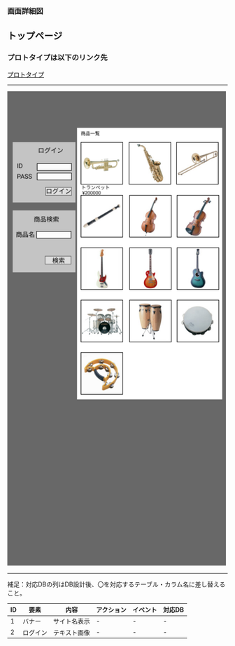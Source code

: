 ### 画面詳細図
## トップページ
### プロトタイプは以下のリンク先
[プロトタイプ](https://www.figma.com/file/agHzoqfIArOQWrA1iAvG0I/Untitled?node-id=0%3A1)
*****
<img src="./img/toppage.png" width="500">

*****
補足：対応DBの列はDB設計後、〇を対応するテーブル・カラム名に差し替えること。

| ID | 要素 | 内容 | アクション | イベント | 対応DB |
|----|-----|------|-----------|----------|-------|
|1   |バナー|サイト名表示|-     |-        |-       |
|2   |ログイン|テキスト画像|-   |-         |-      |
